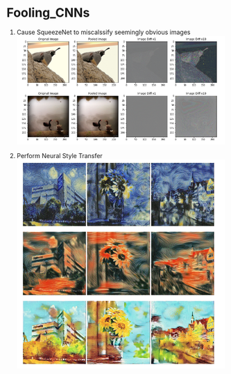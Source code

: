 # Fooling_CNNs

1. Cause SqueezeNet to miscalssify seemingly obvious images
![Screenshot](fooling.PNG)

2. Perform Neural Style Transfer
![Screenshot](style_transfer.PNG)
